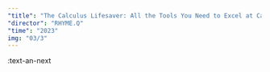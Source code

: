 ```yaml
---
"title": "The Calculus Lifesaver: All the Tools You Need to Excel at Calculus"
"director": "RHYME.Q"
"time": "2023"
img: "03/3"
---
```


:text-an-next
